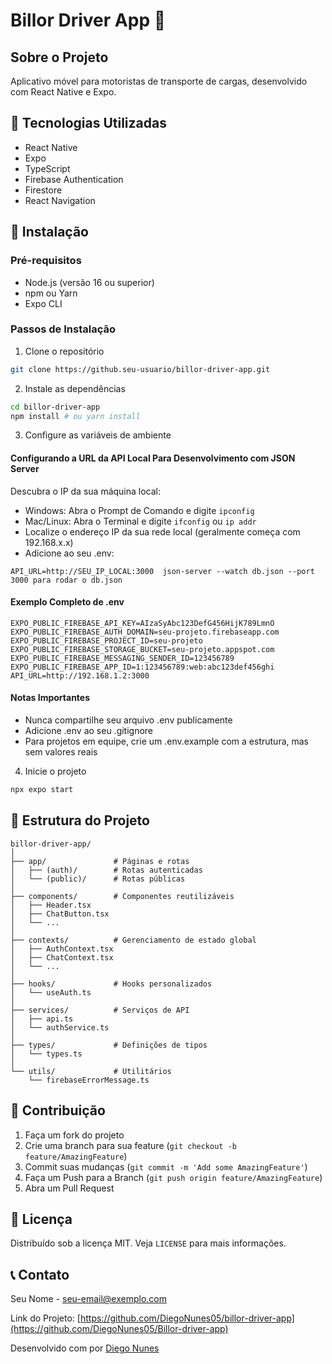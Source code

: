 # Billor Driver App 📱

## Sobre o Projeto
Aplicativo móvel para motoristas de transporte de cargas, desenvolvido com React Native e Expo.

## 🚀 Tecnologias Utilizadas
- React Native
- Expo
- TypeScript
- Firebase Authentication
- Firestore
- React Navigation

## 🔧 Instalação

### Pré-requisitos
- Node.js (versão 16 ou superior)
- npm ou Yarn
- Expo CLI

### Passos de Instalação

1. Clone o repositório
```bash
git clone https://github.seu-usuario/billor-driver-app.git
```

2. Instale as dependências
```bash
cd billor-driver-app
npm install # ou yarn install
```

3. Configure as variáveis de ambiente

#### Configurando a URL da API Local Para Desenvolvimento com JSON Server

Descubra o IP da sua máquina local:
- Windows: Abra o Prompt de Comando e digite `ipconfig`
- Mac/Linux: Abra o Terminal e digite `ifconfig` ou `ip addr`
- Localize o endereço IP da sua rede local (geralmente começa com 192.168.x.x)
- Adicione ao seu .env:
```
API_URL=http://SEU_IP_LOCAL:3000  json-server --watch db.json --port 3000 para rodar o db.json
```

#### Exemplo Completo de .env
```
EXPO_PUBLIC_FIREBASE_API_KEY=AIzaSyAbc123DefG456HijK789LmnO
EXPO_PUBLIC_FIREBASE_AUTH_DOMAIN=seu-projeto.firebaseapp.com
EXPO_PUBLIC_FIREBASE_PROJECT_ID=seu-projeto
EXPO_PUBLIC_FIREBASE_STORAGE_BUCKET=seu-projeto.appspot.com
EXPO_PUBLIC_FIREBASE_MESSAGING_SENDER_ID=123456789
EXPO_PUBLIC_FIREBASE_APP_ID=1:123456789:web:abc123def456ghi
API_URL=http://192.168.1.2:3000
```

#### Notas Importantes
- Nunca compartilhe seu arquivo .env publicamente
- Adicione .env ao seu .gitignore
- Para projetos em equipe, crie um .env.example com a estrutura, mas sem valores reais

4. Inicie o projeto
```bash
npx expo start
```

## 📂 Estrutura do Projeto
```
billor-driver-app/
│ 
├── app/               # Páginas e rotas
│   ├── (auth)/        # Rotas autenticadas
│   └── (public)/      # Rotas públicas
│ 
├── components/        # Componentes reutilizáveis
│   ├── Header.tsx
│   ├── ChatButton.tsx
│   └── ...
│ 
├── contexts/          # Gerenciamento de estado global
│   ├── AuthContext.tsx
│   ├── ChatContext.tsx
│   └── ...
│ 
├── hooks/             # Hooks personalizados
│   └── useAuth.ts
│ 
├── services/          # Serviços de API
│   ├── api.ts
│   └── authService.ts
│ 
├── types/             # Definições de tipos
│   └── types.ts
│ 
└── utils/             # Utilitários
    └── firebaseErrorMessage.ts
```

## 🤝 Contribuição
1. Faça um fork do projeto
2. Crie uma branch para sua feature (`git checkout -b feature/AmazingFeature`)
3. Commit suas mudanças (`git commit -m 'Add some AmazingFeature'`)
4. Faça um Push para a Branch (`git push origin feature/AmazingFeature`)
5. Abra um Pull Request

## 📄 Licença
Distribuído sob a licença MIT. Veja `LICENSE` para mais informações.

## 📞 Contato
Seu Nome - seu-email@exemplo.com

Link do Projeto: [https://github.com/DiegoNunes05/billor-driver-app](https://github.com/DiegoNunes05/Billor-driver-app)

Desenvolvido com por [Diego Nunes](https://github.com/DiegoNunes05)
